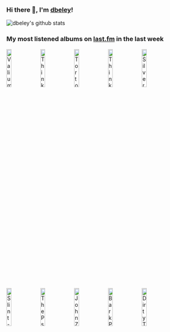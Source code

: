 ### Hi there 👋, I'm [dbeley](https://dbeley.ovh/en)!

![dbeley's github stats](https://github-readme-stats.vercel.app/api?username=dbeley)

### My most listened albums on [last.fm](https://www.last.fm/user/d_beley) in the last week

[<img src='https://lastfm.freetls.fastly.net/i/u/300x300/1f9388c0cd63b11947971039863f6256.jpg' width='16%' height='16%' alt='Valium Aggelein - Black Moon'>](https://www.last.fm/music/valium%2baggelein/black%2bmoon)&nbsp;
[<img src='https://lastfm.freetls.fastly.net/i/u/300x300/3ce491e574772f1fe97a004f971175a4.jpg' width='16%' height='16%' alt='Thinking Fellers Union Local 282 - Strangers From the Universe'>](https://www.last.fm/music/thinking%2bfellers%2bunion%2blocal%2b282/strangers%2bfrom%2bthe%2buniverse)&nbsp;
[<img src='https://lastfm.freetls.fastly.net/i/u/300x300/02a86efc545cc66f6d0bd22e2f6eaa26.jpg' width='16%' height='16%' alt='Tortoise - TNT'>](https://www.last.fm/music/tortoise/tnt)&nbsp;
[<img src='https://lastfm.freetls.fastly.net/i/u/300x300/020a215399f01d733977aae544f1c6a6.jpg' width='16%' height='16%' alt='Thinking Fellers Union Local 282 - I Hope It Lands'>](https://www.last.fm/music/thinking%2bfellers%2bunion%2blocal%2b282/i%2bhope%2bit%2blands)&nbsp;
[<img src='https://lastfm.freetls.fastly.net/i/u/300x300/cd8e8497e6fc4180c1f16467fa2aeb2f.png' width='16%' height='16%' alt='Silver Jews - Lookout Mountain, Lookout Sea'>](https://www.last.fm/music/silver%2bjews/lookout%2bmountain%252c%2blookout%2bsea)&nbsp;
<br>
[<img src='https://lastfm.freetls.fastly.net/i/u/300x300/8cb7a0cb7f778f27336ffd6fda1f46c1.jpg' width='16%' height='16%' alt='Slint - Tweez'>](https://www.last.fm/music/slint/tweez)&nbsp;
[<img src='https://lastfm.freetls.fastly.net/i/u/300x300/d6bda4123153387b2434a98ebc8de47d.jpg' width='16%' height='16%' alt='The Psychedelic Furs - Talk Talk Talk'>](https://www.last.fm/music/the%2bpsychedelic%2bfurs/talk%2btalk%2btalk)&nbsp;
[<img src='https://lastfm.freetls.fastly.net/i/u/300x300/7761a12263cc4f48aa979c2ab8330252.gif' width='16%' height='16%' alt='John Zorn - The Dreamers'>](https://www.last.fm/music/john%2bzorn/the%2bdreamers)&nbsp;
[<img src='https://lastfm.freetls.fastly.net/i/u/300x300/8e0f3226be8c4220aab4bebe90a0113e.jpg' width='16%' height='16%' alt='Bark Psychosis - Hex'>](https://www.last.fm/music/bark%2bpsychosis/hex)&nbsp;
[<img src='https://lastfm.freetls.fastly.net/i/u/300x300/ae64dd3d532b48cbb4648360a5672fc3.png' width='16%' height='16%' alt='Dirty Three - Ocean Songs'>](https://www.last.fm/music/dirty%2bthree/ocean%2bsongs)&nbsp;
<br>
